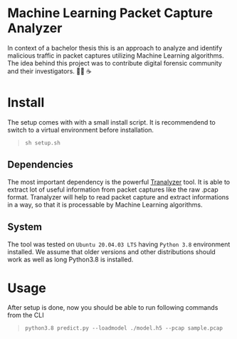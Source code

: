 # Machine Learning Packet Capture Analyzer
In context of a bachelor thesis this is an approach to analyze and identify malicious traffic in packet captures utilizing Machine Learning algorithms. 
The idea behind this project was to contribute digital forensic community and their investigators. 👨‍💻
:coffee:

# Install

The setup comes with with a small install script. It is recommendend to switch to a virtual environment before installation.

> `sh setup.sh`

## Dependencies
The most important dependency is the powerful [Tranalyzer](https://tranalyzer.com/about#theanteater) tool. It is able to extract lot of useful information from packet captures 
like the raw .pcap format. Tranalyzer will help to read packet capture and extract informations in a way, so that it is 
processable by Machine Learning algorithms.

## System

The tool was tested on `Ubuntu 20.04.03 LTS` having `Python 3.8` environment installed.
We assume that older versions and other distributions should work as well as long Python3.8 is installed.

# Usage

After setup is done, now you should be able to run following commands from the CLI

> `python3.8 predict.py --loadmodel ./model.h5 --pcap sample.pcap`
